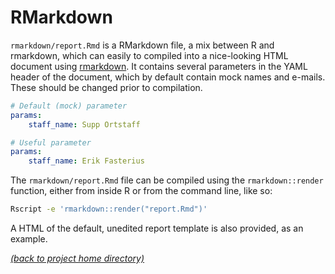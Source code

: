 # RMarkdown

`rmarkdown/report.Rmd` is a RMarkdown file, a mix between R and rmarkdown,
which  can easily to compiled into a nice-looking HTML document using
[rmarkdown][rmarkdown-home]. It contains several parameters in the YAML header
of the document, which by default contain mock names and e-mails. These should
be changed prior to compilation.

```yaml
# Default (mock) parameter
params:
    staff_name: Supp Ortstaff

# Useful parameter 
params:
    staff_name: Erik Fasterius 
```

The `rmarkdown/report.Rmd` file can be compiled using the `rmarkdown::render`
function, either from inside R or from the command line, like so:

```bash
Rscript -e 'rmarkdown::render("report.Rmd")'
```

A HTML of the default, unedited report template is also provided, as an
example.

[*(back to project home directory)*][sf-home]

[rmarkdown-home]: https://rmarkdown.rstudio.com/
[sf-home]: https://github.com/NBISweden/NBIS-support-framework
